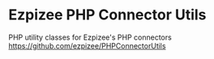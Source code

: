 Ezpizee PHP Connector Utils
============================

PHP utility classes for Ezpizee's PHP connectors
https://github.com/ezpizee/PHPConnectorUtils

